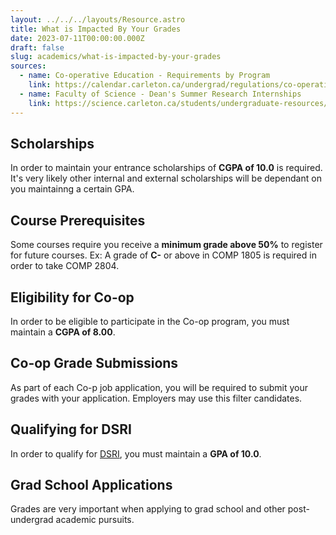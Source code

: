 ```yaml
---
layout: ../../../layouts/Resource.astro
title: What is Impacted By Your Grades
date: 2023-07-11T00:00:00.000Z
draft: false
slug: academics/what-is-impacted-by-your-grades
sources:
  - name: Co-operative Education - Requirements by Program
    link: https://calendar.carleton.ca/undergrad/regulations/co-operativeeducation/
  - name: Faculty of Science - Dean's Summer Research Internships
    link: https://science.carleton.ca/students/undergraduate-resources/deans-summer-research-internships/
---
```


## Scholarships

In order to maintain your entrance scholarships of **CGPA of 10.0** is required. It's very likely other internal and external scholarships will be dependant on you maintainng a certain GPA.

## Course Prerequisites

Some courses require you receive a **minimum grade above 50%** to register for future courses. Ex: A grade of **C-** or above in COMP 1805 is required in order to take COMP 2804.

## Eligibility for Co-op

In order to be eligible to participate in the Co-op program, you must maintain a **CGPA of 8.00**.

## Co-op Grade Submissions

As part of each Co-p job application, you will be required to submit your grades with your application. Employers may use this filter candidates.

## Qualifying for DSRI

In order to qualify for [DSRI](/careers/carleton-opportunities/dsri/), you must maintain a **GPA of 10.0**.

## Grad School Applications

Grades are very important when applying to grad school and other post-undergrad academic pursuits.
